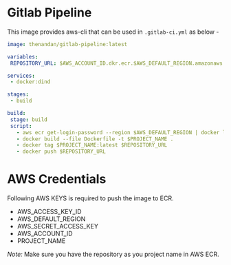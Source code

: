 # Gitlab Pipeline
 This image provides aws-cli that can be used in ```.gitlab-ci.yml``` as below - 
 ```yaml
image: thenandan/gitlab-pipeline:latest

variables:
  REPOSITORY_URL: $AWS_ACCOUNT_ID.dkr.ecr.$AWS_DEFAULT_REGION.amazonaws.com/$PROJECT_NAME:latest

services:
  - docker:dind

stages:
  - build

build:
  stage: build
  script:
    - aws ecr get-login-password --region $AWS_DEFAULT_REGION | docker login --username AWS --password-stdin $AWS_ACCOUNT_ID.dkr.ecr.$AWS_DEFAULT_REGION.amazonaws.com
    - docker build --file Dockerfile -t $PROJECT_NAME .
    - docker tag $PROJECT_NAME:latest $REPOSITORY_URL
    - docker push $REPOSITORY_URL

```

# AWS Credentials
Following AWS KEYS is required to push the image to ECR.
- AWS_ACCESS_KEY_ID 
- AWS_DEFAULT_REGION
- AWS_SECRET_ACCESS_KEY
- AWS_ACCOUNT_ID
- PROJECT_NAME

*Note:* Make sure you have the repository as you project name in AWS ECR. 
